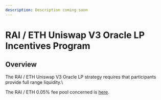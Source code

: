 ```yaml
---
description: Description coming soon
---
```


# RAI / ETH Uniswap V3 Oracle LP Incentives Program

## Overview

The RAI / ETH Uniswap V3 Oracle LP strategy requires that participants provide full range liquidity.\


The RAI / ETH 0.05% fee pool concerned is [here](https://info.uniswap.org/#/pools/0x0dc9877f6024ccf16a470a74176c9260beb83ab6).

